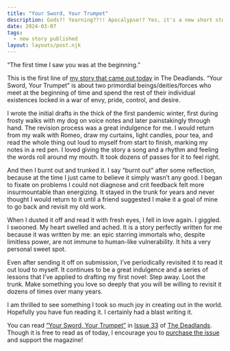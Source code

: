 ```yaml
---
title: "Your Sword, Your Trumpet"
description: Gods?! Yearning??!! Apocalypse!? Yes, it's a new short story day.
date: 2024-03-07
tags:
  - new story published
layout: layouts/post.njk
---
```


“The first time I saw you was at the beginning.”
<!-- excerpt -->

This is the first line of [my story that came out today](https://thedeadlands.com/issue-33/sword-trumpet/) in The Deadlands. “Your Sword, Your Trumpet” is about two primordial beings/deities/forces who meet at the beginning of time and spend the rest of their individual existences locked in a war of envy, pride, control, and desire.

I wrote the initial drafts in the thick of the first pandemic winter, first during frosty walks with my dog on voice notes and later painstakingly through hand. The revision process was a great indulgence for me. I would return from my walk with Romeo, draw my curtains, light candles, pour tea, and read the whole thing out loud to myself from start to finish, marking my notes in a red pen. I loved giving the story a song and a rhythm and feeling the words roll around my mouth. It took dozens of passes for it to feel right.

And then I burnt out and trunked it. I say “burnt out” after some reflection, because at the time I just came to believe it simply wasn’t any good. I began to fixate on problems I could not diagnose and crit feedback felt more insurmountable than energizing. It stayed in the trunk for years and never thought I would return to it until a friend suggested I make it a goal of mine to go back and revisit my old work.

When I dusted it off and read it with fresh eyes, I fell in love again. I giggled. I swooned. My heart swelled and ached. It is a story perfectly written for me because it was written by me: an epic starring immortals who, despite limitless power, are not immune to human-like vulnerability. It hits a very personal sweet spot.

Even after sending it off on submission, I’ve periodically revisited it to read it out loud to myself. It continues to be a great indulgence and a series of lessons that I’ve applied to drafting my first novel: Step away. Loot the trunk. Make something you love so deeply that you will be willing to revisit it dozens of times over many years.

I am thrilled to see something I took so much joy in creating out in the world. Hopefully you have fun reading it. I certainly had a blast writing it.

You can read [“Your Sword, Your Trumpet”](https://thedeadlands.com/issue-33/sword-trumpet/) in [Issue 33](https://thedeadlands.com/issue-33/) of [The Deadlands](https://thedeadlands.com/). Though it is free to read as of today, I encourage you to [purchase the issue](https://store.psychopomp.com/products/issue-33-the-deadlands) and support the magazine!